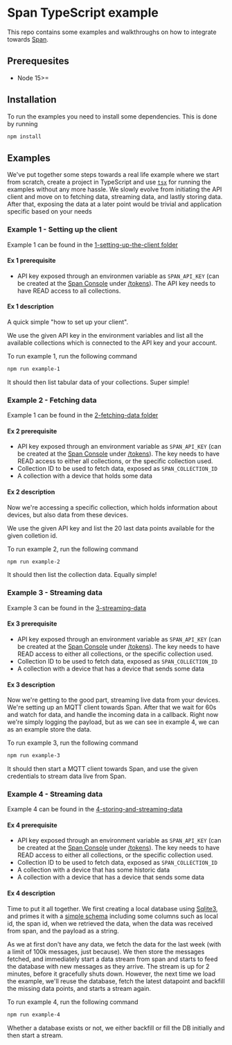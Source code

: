 # Span TypeScript example

This repo contains some examples and walkthroughs on how to integrate towards [Span](https://console.lab5e.com).

## Prerequesites

- Node 15>=

## Installation

To run the examples you need to install some dependencies. This is done by running

```bash
npm install
```

## Examples

We've put together some steps towards a real life example where we start from scratch, create a project in TypeScript and use [`tsx`](https://github.com/esbuild-kit/tsx#readme) for running the examples without any more hassle. We slowly evolve from initiating the API client and move on to fetching data, streaming data, and lastly storing data. After that, exposing the data at a later point would be trivial and application specific based on your needs

### Example 1 - Setting up the client

Example 1 can be found in the [1-setting-up-the-client folder](/1-setting-up-the-client/)

#### Ex 1 prerequisite

- API key exposed through an environmen variable as `SPAN_API_KEY` (can be created at the [Span Console](https://console.lab5e.com) under [/tokens](https://console.lab5e.com/tokens)). The API key needs to have READ access to all collections.

#### Ex 1 description

A quick simple "how to set up your client".

We use the given API key in the environment variables and list all the available collections which is connected to the API key and your account.

To run example 1, run the following command

```bash
npm run example-1
```

It should then list tabular data of your collections. Super simple!

### Example 2 - Fetching data

Example 1 can be found in the [2-fetching-data folder](/2-fetching-data/)

#### Ex 2 prerequisite

- API key exposed through an environment variable as `SPAN_API_KEY` (can be created at the [Span Console](https://console.lab5e.com) under [/tokens](https://console.lab5e.com/tokens)). The key needs to have READ access to either all collections, or the specific collection used.
- Collection ID to be used to fetch data, exposed as `SPAN_COLLECTION_ID`
- A collection with a device that holds some data

#### Ex 2 description

Now we're accessing a specific collection, which holds information about devices, but also data from these devices.

We use the given API key and list the 20 last data points available for the given colletion id.

To run example 2, run the following command

```bash
npm run example-2
```

It should then list the collection data. Equally simple!

### Example 3 - Streaming data

Example 3 can be found in the [3-streaming-data](/3-streaming-data/)

#### Ex 3 prerequisite

- API key exposed through an environment variable as `SPAN_API_KEY` (can be created at the [Span Console](https://console.lab5e.com) under [/tokens](https://console.lab5e.com/tokens)). The key needs to have READ access to either all collections, or the specific collection used.
- Collection ID to be used to fetch data, exposed as `SPAN_COLLECTION_ID`
- A collection with a device that has a device that sends some data

#### Ex 3 description

Now we're getting to the good part, streaming live data from your devices. We're setting up an MQTT client towards Span. After that we wait for 60s and watch for data, and handle the incoming data in a callback. Right now we're simply logging the payload, but as we can see in example 4, we can as an example store the data.

To run example 3, run the following command

```bash
npm run example-3
```

It should then start a MQTT client towards Span, and use the given credentials to stream data live from Span.

### Example 4 - Streaming data

Example 4 can be found in the [4-storing-and-streaming-data](/4-storing-and-streaming-data/)

#### Ex 4 prerequisite

- API key exposed through an environment variable as `SPAN_API_KEY` (can be created at the [Span Console](https://console.lab5e.com) under [/tokens](https://console.lab5e.com/tokens)). The key needs to have READ access to either all collections, or the specific collection used.
- Collection ID to be used to fetch data, exposed as `SPAN_COLLECTION_ID`
- A collection with a device that has some historic data
- A collection with a device that has a device that sends some data

#### Ex 4 description

Time to put it all together. We first creating a local database using [Sqlite3](https://www.sqlite.org/index.html), and primes it with a [simple schema](./4-storing-and-streaming-data/storage/sqlite.ts) including some columns such as local id, the span id, when we retrieved the data, when the data was received from span, and the payload as a string.

As we at first don't have any data, we fetch the data for the last week (with a limit of 100k messages, just because). We then store the messages fetched, and immediately start a data stream from span and starts to feed the database with new messages as they arrive. The stream is up for 2 minutes, before it gracefully shuts down. However, the next time we load the example, we'll reuse the database, fetch the latest datapoint and backfill the missing data points, and starts a stream again.

To run example 4, run the following command

```bash
npm run example-4
```

Whether a database exists or not, we either backfill or fill the DB initially and then start a stream.
